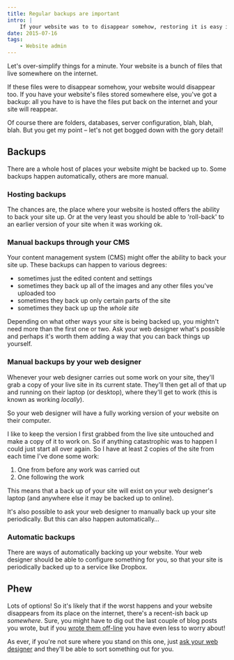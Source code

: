 ```yaml
---
title: Regular backups are important
intro: |
    If your website was to to disappear somehow, restoring it is easy if you have a recent back-up somewhere. How can you back things up? Read on!
date: 2015-07-16
tags:
    - Website admin
---
```


Let's over-simplify things for a minute. Your website is a bunch of files that live somewhere on the internet.

If these files were to disappear somehow, your website would disappear too. If you have your website's files stored somewhere else, you've got a backup: all you have to is have the files put back on the internet and your site will reappear.

Of course there are folders, databases, server configuration, blah, blah, blah. But you get my point – let's not get bogged down with the gory detail!


## Backups

There are a whole host of places your website might be backed up to. Some backups happen automatically, others are more manual.

### Hosting backups

The chances are, the place where your website is hosted offers the ability to back your site up. Or at the very least you should be able to 'roll-back' to an earlier version of your site when it was working ok.

### Manual backups through your CMS

Your content management system (CMS) might offer the ability to back your site up. These backups can happen to various degrees:

- sometimes just the edited content and settings
- sometimes they back up all of the images and any other files you've uploaded too
- sometimes they back up only certain parts of the site
- sometimes they back up up the _whole site_

Depending on what other ways your site is being backed up, you mightn't need more than the first one or two. Ask your web designer what's possible and perhaps it's worth them adding a way that you can back things up yourself.

### Manual backups by your web designer

Whenever your web designer carries out some work on your site, they'll grab a copy of your live site in its current state. They'll then get all of that up and running on their laptop (or desktop), where they'll get to work (this is known as working _locally_).

So your web designer will have a fully working version of your website on their computer.

I like to keep the version I first grabbed from the live site untouched and make a copy of it to work on. So if anything catastrophic was to happen I could just start all over again. So I have at least 2 copies of the site from each time I've done some work:

1. One from before any work was carried out
2. One following the work

This means that a back up of your site will exist on your web designer's laptop (and anywhere else it may be backed up to online).

It's also possible to ask your web designer to manually back up your site periodically. But this can also happen automatically…

### Automatic backups

There are ways of automatically backing up your website. Your web designer should be able to configure something for you, so that your site is periodically backed up to a service like Dropbox.


## Phew

Lots of options! So it's likely that if the worst happens and your website disappears from its place on the internet, there's a recent-ish back up _somewhere_. Sure, you might have to dig out the last couple of blog posts you wrote, but if you [wrote them off-line](/resources/edit-your-blog-posts-off-line) you have even less to worry about!

As ever, if you're not sure where you stand on this one, just [ask your web designer](contact) and they'll be able to sort something out for you.
